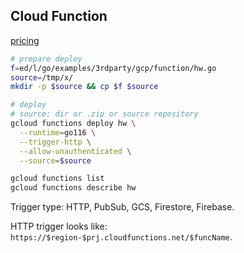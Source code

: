 Cloud Function
-

[pricing](https://cloud.google.com/functions/pricing)

````sh
# prepare deploy
f=ed/l/go/examples/3rdparty/gcp/function/hw.go
source=/tmp/x/
mkdir -p $source && cp $f $source

# deploy
# source: dir or .zip or source repository
gcloud functions deploy hw \
  --runtime=go116 \
  --trigger-http \
  --allow-unauthenticated \
  --source=$source

gcloud functions list
gcloud functions describe hw
````

Trigger type: HTTP, PubSub, GCS, Firestore, Firebase.

HTTP trigger looks like: `https://$region-$prj.cloudfunctions.net/$funcName`.
